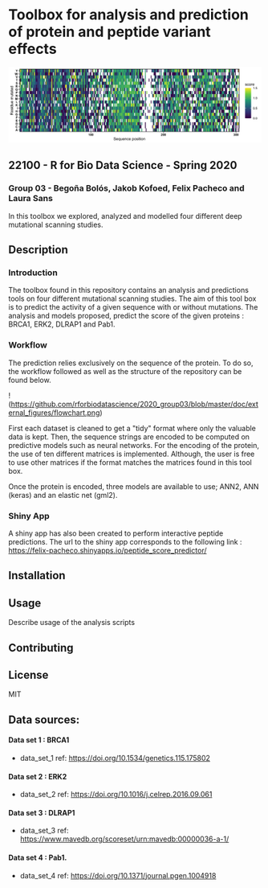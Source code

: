 # Toolbox for analysis and prediction of protein and peptide variant effects
![Image description](https://github.com/rforbiodatascience/2020_group03/blob/master//results/04_heatmaps/heatmap_data_set_score_1.png)
## 22100 - R for Bio Data Science - Spring 2020
### Group 03 - Begoña Bolós, Jakob Kofoed, Felix Pacheco and Laura Sans
In this toolbox we explored, analyzed and modelled four different deep mutational scanning studies.


## Description

### Introduction
The toolbox found in this repository contains an analysis and predictions tools on four different mutational scanning studies. The aim of this tool box is to predict the activity of a given sequence with or without mutations. The analysis and models proposed, predict the score of the given proteins : BRCA1, ERK2, DLRAP1 and Pab1.


### Workflow
The prediction relies exclusively on the sequence of the protein. To do so, the workflow followed as well as the structure of the repository can be found below.

!(https://github.com/rforbiodatascience/2020_group03/blob/master/doc/external_figures/flowchart.png)<!-- .element height="50%" width="50%" -->

First each dataset is cleaned to get a "tidy" format where only the valuable data is kept. Then, the sequence strings are encoded to be computed on predictive models such as neural networks. For the encoding of the protein, the use of ten different matrices is implemented. Although, the user is free to use other matrices if the format matches the matrices found in this tool box.

Once the protein is encoded, three models are available to use; ANN2, ANN (keras) and an elastic net (gml2).

### Shiny App
A shiny app has also been created to perform interactive peptide predictions. The url to the shiny app corresponds to the following link : https://felix-pacheco.shinyapps.io/peptide_score_predictor/


## Installation


## Usage 


Describe usage of the analysis scripts


## Contributing



## License

MIT





## Data sources:

#### Data set 1 : BRCA1
* data_set_1 ref: https://doi.org/10.1534/genetics.115.175802


#### Data set 2 : ERK2
* data_set_2 ref: https://doi.org/10.1016/j.celrep.2016.09.061


#### Data set 3 : DLRAP1
* data_set_3 ref: https://www.mavedb.org/scoreset/urn:mavedb:00000036-a-1/


#### Data set 4 : Pab1.
* data_set_4 ref: https://doi.org/10.1371/journal.pgen.1004918


